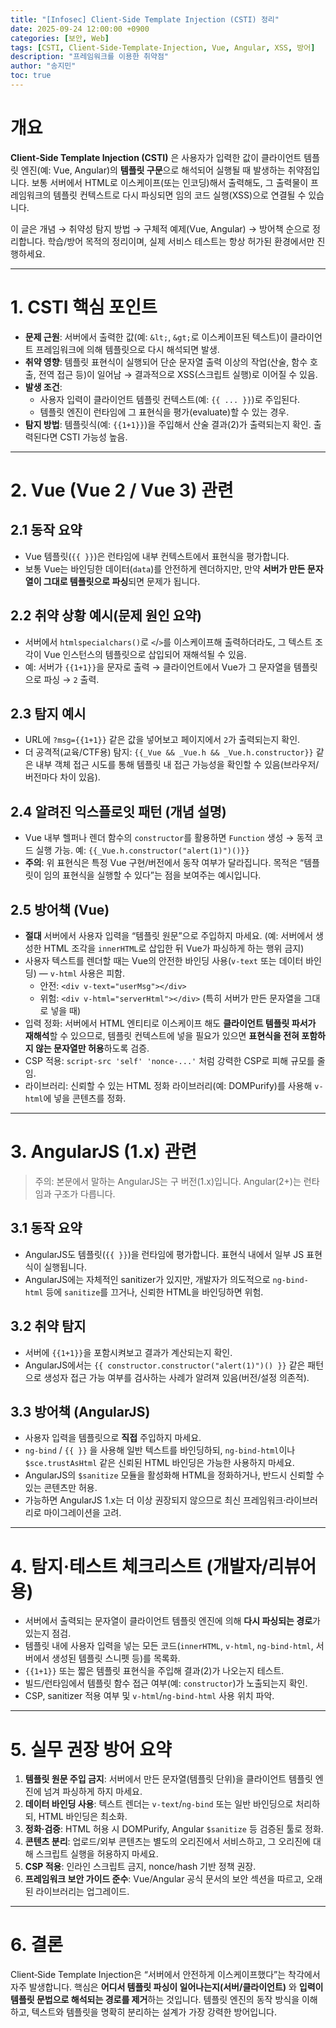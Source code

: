 ```yaml
---
title: "[Infosec] Client‑Side Template Injection (CSTI) 정리"
date: 2025-09-24 12:00:00 +0900
categories: [보안, Web]
tags: [CSTI, Client-Side-Template-Injection, Vue, Angular, XSS, 방어]
description: "프레임워크를 이용한 취약점"
author: "송지민"
toc: true
---
```


# 개요
**Client‑Side Template Injection (CSTI)** 은 사용자가 입력한 값이 클라이언트 템플릿 엔진(예: Vue, Angular)의 **템플릿 구문**으로 해석되어 실행될 때 발생하는 취약점입니다. 보통 서버에서 HTML로 이스케이프(또는 인코딩)해서 출력해도, 그 출력물이 프레임워크의 템플릿 컨텍스트로 다시 파싱되면 임의 코드 실행(XSS)으로 연결될 수 있습니다.

이 글은 개념 → 취약성 탐지 방법 → 구체적 예제(Vue, Angular) → 방어책 순으로 정리합니다. 학습/방어 목적의 정리이며, 실제 서비스 테스트는 항상 허가된 환경에서만 진행하세요.

---

# 1. CSTI 핵심 포인트
- **문제 근원**: 서버에서 출력한 값(예: `&lt;`, `&gt;`로 이스케이프된 텍스트)이 클라이언트 프레임워크에 의해 템플릿으로 다시 해석되면 발생.
- **취약 영향**: 템플릿 표현식이 실행되어 단순 문자열 출력 이상의 작업(산술, 함수 호출, 전역 접근 등)이 일어남 → 결과적으로 XSS(스크립트 실행)로 이어질 수 있음.
- **발생 조건**:
  - 사용자 입력이 클라이언트 템플릿 컨텍스트(예: `{{ ... }}`)로 주입된다.
  - 템플릿 엔진이 런타임에 그 표현식을 평가(evaluate)할 수 있는 경우.
- **탐지 방법**: 템플릿식(예: `{{1+1}}`)을 주입해서 산술 결과(2)가 출력되는지 확인. 출력된다면 CSTI 가능성 높음.

---

# 2. Vue (Vue 2 / Vue 3) 관련
## 2.1 동작 요약
- Vue 템플릿(`{{ }}`)은 런타임에 내부 컨텍스트에서 표현식을 평가합니다.
- 보통 Vue는 바인딩한 데이터(`data`)를 안전하게 렌더하지만, 만약 **서버가 만든 문자열이 그대로 템플릿으로 파싱**되면 문제가 됩니다.

## 2.2 취약 상황 예시(문제 원인 요약)
- 서버에서 `htmlspecialchars()`로 `<`/`>`를 이스케이프해 출력하더라도, 그 텍스트 조각이 Vue 인스턴스의 템플릿으로 삽입되어 재해석될 수 있음.
- 예: 서버가 `{{1+1}}`을 문자로 출력 → 클라이언트에서 Vue가 그 문자열을 템플릿으로 파싱 → `2` 출력.

## 2.3 탐지 예시
- URL에 `?msg={{1+1}}` 같은 값을 넣어보고 페이지에서 `2`가 출력되는지 확인.
- 더 공격적(교육/CTF용) 탐지: `{{_Vue && _Vue.h && _Vue.h.constructor}}` 같은 내부 객체 접근 시도를 통해 템플릿 내 접근 가능성을 확인할 수 있음(브라우저/버전마다 차이 있음).

## 2.4 알려진 익스플로잇 패턴 (개념 설명)
- Vue 내부 헬퍼나 렌더 함수의 `constructor`를 활용하면 `Function` 생성 → 동적 코드 실행 가능. 예: `{{_Vue.h.constructor("alert(1)")()}}`
- **주의**: 위 표현식은 특정 Vue 구현/버전에서 동작 여부가 달라집니다. 목적은 “템플릿이 임의 표현식을 실행할 수 있다”는 점을 보여주는 예시입니다.

## 2.5 방어책 (Vue)
- **절대** 서버에서 사용자 입력을 “템플릿 원문”으로 주입하지 마세요. (예: 서버에서 생성한 HTML 조각을 `innerHTML`로 삽입한 뒤 Vue가 파싱하게 하는 행위 금지)
- 사용자 텍스트를 렌더할 때는 Vue의 안전한 바인딩 사용(`v-text` 또는 데이터 바인딩) — `v-html` 사용은 피함.
  - 안전: `<div v-text="userMsg"></div>`
  - 위험: `<div v-html="serverHtml"></div>` (특히 서버가 만든 문자열을 그대로 넣을 때)
- 입력 정화: 서버에서 HTML 엔티티로 이스케이프 해도 **클라이언트 템플릿 파서가 재해석**할 수 있으므로, 템플릿 컨텍스트에 넣을 필요가 있으면 **표현식을 전혀 포함하지 않는 문자열만 허용**하도록 검증.
- CSP 적용: `script-src 'self' 'nonce-...'` 처럼 강력한 CSP로 피해 규모를 줄임.
- 라이브러리: 신뢰할 수 있는 HTML 정화 라이브러리(예: DOMPurify)를 사용해 `v-html`에 넣을 콘텐츠를 정화.

---

# 3. AngularJS (1.x) 관련
> 주의: 본문에서 말하는 AngularJS는 구 버전(1.x)입니다. Angular(2+)는 런타임과 구조가 다릅니다.

## 3.1 동작 요약
- AngularJS도 템플릿(`{{ }}`)을 런타임에 평가합니다. 표현식 내에서 일부 JS 표현식이 실행됩니다.
- AngularJS에는 자체적인 sanitizer가 있지만, 개발자가 의도적으로 `ng-bind-html` 등에 `sanitize`를 끄거나, 신뢰한 HTML을 바인딩하면 위험.

## 3.2 취약 탐지
- 서버에 `{{1+1}}`을 포함시켜보고 결과가 계산되는지 확인.
- AngularJS에서는 `{{ constructor.constructor("alert(1)")() }}` 같은 패턴으로 생성자 접근 가능 여부를 검사하는 사례가 알려져 있음(버전/설정 의존적).

## 3.3 방어책 (AngularJS)
- 사용자 입력을 템플릿으로 **직접** 주입하지 마세요.
- `ng-bind` / `{{ }}` 을 사용해 일반 텍스트를 바인딩하되, `ng-bind-html`이나 `$sce.trustAsHtml` 같은 신뢰된 HTML 바인딩은 가능한 사용하지 마세요.
- AngularJS의 `$sanitize` 모듈을 활성화해 HTML을 정화하거나, 반드시 신뢰할 수 있는 콘텐츠만 허용.
- 가능하면 AngularJS 1.x는 더 이상 권장되지 않으므로 최신 프레임워크·라이브러리로 마이그레이션을 고려.

---

# 4. 탐지·테스트 체크리스트 (개발자/리뷰어용)
- 서버에서 출력되는 문자열이 클라이언트 템플릿 엔진에 의해 **다시 파싱되는 경로**가 있는지 점검.
- 템플릿 내에 사용자 입력을 넣는 모든 코드(`innerHTML`, `v-html`, `ng-bind-html`, 서버에서 생성된 템플릿 스니펫 등)를 목록화.
- `{{1+1}}` 또는 짧은 템플릿 표현식을 주입해 결과(2)가 나오는지 테스트.
- 빌드/런타임에서 템플릿 함수 접근 여부(예: `constructor`)가 노출되는지 확인.
- CSP, sanitizer 적용 여부 및 `v-html`/`ng-bind-html` 사용 위치 파악.

---

# 5. 실무 권장 방어 요약
1. **템플릿 원문 주입 금지**: 서버에서 만든 문자열(템플릿 단위)을 클라이언트 템플릿 엔진에 넘겨 파싱하게 하지 마세요.  
2. **데이터 바인딩 사용**: 텍스트 렌더는 `v-text`/`ng-bind` 또는 일반 바인딩으로 처리하되, HTML 바인딩은 최소화.  
3. **정화·검증**: HTML 허용 시 DOMPurify, Angular `$sanitize` 등 검증된 툴로 정화.  
4. **콘텐츠 분리**: 업로드/외부 콘텐츠는 별도의 오리진에서 서비스하고, 그 오리진에 대해 스크립트 실행을 허용하지 마세요.  
5. **CSP 적용**: 인라인 스크립트 금지, nonce/hash 기반 정책 권장.  
6. **프레임워크 보안 가이드 준수**: Vue/Angular 공식 문서의 보안 섹션을 따르고, 오래된 라이브러리는 업그레이드.

---

# 6. 결론
Client‑Side Template Injection은 “서버에서 안전하게 이스케이프했다”는 착각에서 자주 발생합니다. 핵심은 **어디서 템플릿 파싱이 일어나는지(서버/클라이언트)** 와 **입력이 템플릿 문법으로 해석되는 경로를 제거**하는 것입니다. 템플릿 엔진의 동작 방식을 이해하고, 텍스트와 템플릿을 명확히 분리하는 설계가 가장 강력한 방어입니다.
